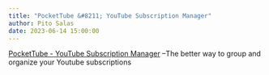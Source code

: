 ```yaml
---
title: "PocketTube &#8211; YouTube Subscription Manager"
author: Pito Salas
date: 2023-06-14 15:00:00
---
```



[ PocketTube - YouTube Subscription Manager](<https://pockettube.io/>) –The
better way to group and organize your Youtube subscriptions


